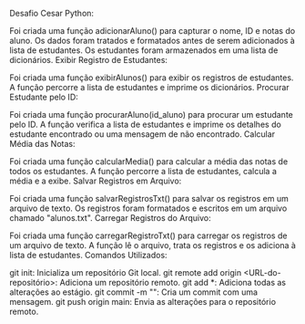 Desafio Cesar Python:

Foi criada uma função adicionarAluno() para capturar o nome, ID e notas do aluno.
Os dados foram tratados e formatados antes de serem adicionados à lista de estudantes.
Os estudantes foram armazenados em uma lista de dicionários.
Exibir Registro de Estudantes:

Foi criada uma função exibirAlunos() para exibir os registros de estudantes.
A função percorre a lista de estudantes e imprime os dicionários.
Procurar Estudante pelo ID:

Foi criada uma função procurarAluno(id_aluno) para procurar um estudante pelo ID.
A função verifica a lista de estudantes e imprime os detalhes do estudante encontrado ou uma mensagem de não encontrado.
Calcular Média das Notas:

Foi criada uma função calcularMedia() para calcular a média das notas de todos os estudantes.
A função percorre a lista de estudantes, calcula a média e a exibe.
Salvar Registros em Arquivo:

Foi criada uma função salvarRegistrosTxt() para salvar os registros em um arquivo de texto.
Os registros foram formatados e escritos em um arquivo chamado "alunos.txt".
Carregar Registros do Arquivo:

Foi criada uma função carregarRegistroTxt() para carregar os registros de um arquivo de texto.
A função lê o arquivo, trata os registros e os adiciona à lista de estudantes.
Comandos Utilizados:

git init: Inicializa um repositório Git local.
git remote add origin <URL-do-repositório>: Adiciona um repositório remoto.
git add *: Adiciona todas as alterações ao estágio.
git commit -m "<mensagem>": Cria um commit com uma mensagem.
git push origin main: Envia as alterações para o repositório remoto.
